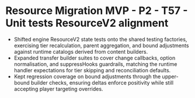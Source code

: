 # Resource Migration MVP - P2 - T57 - Unit tests ResourceV2 alignment

- Shifted engine ResourceV2 state tests onto the shared testing factories, exercising tier recalculation, parent aggregation, and bound adjustments against runtime catalogs derived from content builders.
- Expanded transfer builder suites to cover change callbacks, option normalisation, and suppressHooks guardrails, matching the runtime handler expectations for tier skipping and reconciliation defaults.
- Kept regression coverage on bound adjustments through the upper-bound builder checks, ensuring deltas enforce positivity while still accepting player targeting overrides.
